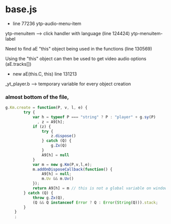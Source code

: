 # base.js

* line 77236 ytp-audio-menu-item


ytp-menuitem --> click handler with language (line 124424)
ytp-menuitem-label


Need to find aE "this" object being used in the functions (line 130569)

Using the "this" object can then be used to get video audio options (aE.tracks[])


* new aE(this.C, this) line 131213

_yt_player.b --> temporary variable for every object creation

### almost bottom of the file, 
```js
g.Km.create = function(P, v, l, e) {
        try {
            var h = typeof P === "string" ? P : "player" + g.sy(P)
              , z = A9[h];
            if (z) {
                try {
                    z.dispose()
                } catch (Q) {
                    g.Zx(Q)
                }
                A9[h] = null
            }
            var m = new g.Km(P,v,l,e);
            m.addOnDisposeCallback(function() {
                A9[h] = null;
                m.Uv && m.Uv()
            });
            return A9[h] = m // this is not a global variable on window... 
        } catch (Q) {
            throw g.Zx(Q),
            (Q && Q instanceof Error ? Q : Error(String(Q))).stack;
        }
    }
    ;

```